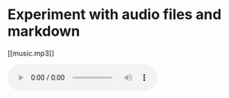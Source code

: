 # Experiment with audio files and markdown

[[music.mp3]]


<audio controls="controls">
  <source type="audio/mp3" src="/music.mp3"></source>
  <p>Your browser does not support the audio element.</p>
</audio>

